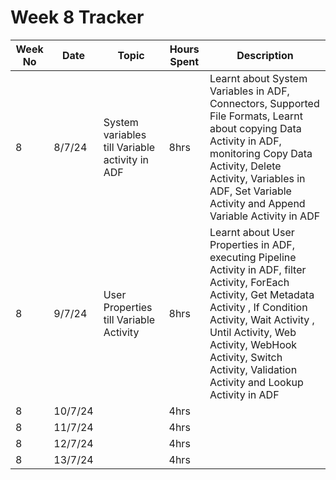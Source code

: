 # Week 8 Tracker

| Week No | Date    | Topic                                   | Hours Spent | Description                                                                                                                                                                        |
| ------- | ------- | --------------------------------------- | ----------- | ---------------------------------------------------------------------------------------------------------------------------------------------------------------------------------- |
| 8       | 8/7/24 | System variables till Variable activity in ADF | 8hrs        | Learnt about System Variables in ADF, Connectors, Supported File Formats, Learnt about copying Data Activity in ADF, monitoring Copy Data Activity, Delete Activity, Variables in ADF, Set Variable Activity and Append Variable Activity in ADF |
| 8       | 9/7/24 |   User Properties till Variable Activity                                      | 8hrs        | Learnt about User Properties in ADF, executing Pipeline Activity in ADF, filter Activity, ForEach Activity, Get Metadata Activity , If Condition Activity, Wait Activity , Until Activity, Web Activity, WebHook Activity, Switch Activity,  Validation Activity and Lookup Activity in ADF
| 8       | 10/7/24 |                                         | 4hrs        |
| 8       | 11/7/24 |                                         | 4hrs        |
| 8       | 12/7/24 |                                         | 4hrs        |
| 8       | 13/7/24  |                                         | 4hrs        |

